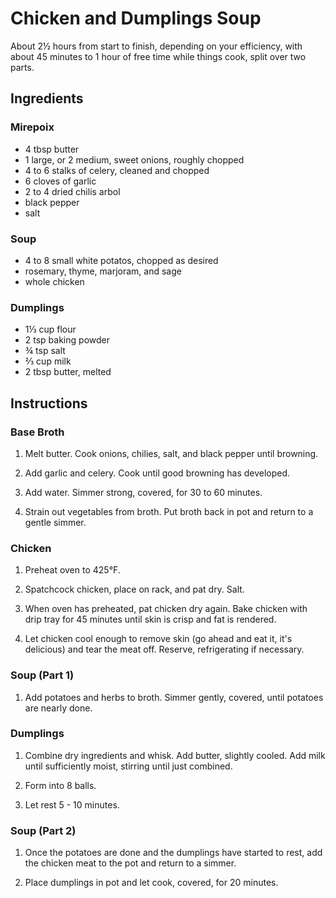 # Chicken and Dumplings Soup

About 2½ hours from start to finish, depending on your efficiency, with about
45 minutes to 1 hour of free time while things cook, split over two parts.

## Ingredients

### Mirepoix

 - 4 tbsp butter
 - 1 large, or 2 medium, sweet onions, roughly chopped
 - 4 to 6 stalks of celery, cleaned and chopped
 - 6 cloves of garlic
 - 2 to 4 dried chilis arbol
 - black pepper
 - salt

### Soup

 - 4 to 8 small white potatos, chopped as desired
 - rosemary, thyme, marjoram, and sage
 - whole chicken

### Dumplings

 - 1⅓ cup flour
 - 2 tsp baking powder
 - ¾ tsp salt
 - ⅔ cup milk
 - 2 tbsp butter, melted

## Instructions

### Base Broth

 1. Melt butter. Cook onions, chilies, salt, and black pepper until browning.

 2. Add garlic and celery. Cook until good browning has developed.

 3. Add water. Simmer strong, covered, for 30 to 60 minutes.

 4. Strain out vegetables from broth. Put broth back in pot and return to a
    gentle simmer.

### Chicken

 1. Preheat oven to 425°F.

 2. Spatchcock chicken, place on rack, and pat dry. Salt.

 3. When oven has preheated, pat chicken dry again. Bake chicken with drip
    tray for 45 minutes until skin is crisp and fat is rendered.

 4. Let chicken cool enough to remove skin (go ahead and eat it, it's
    delicious) and tear the meat off. Reserve, refrigerating if necessary.

### Soup (Part 1)

 1. Add potatoes and herbs to broth. Simmer gently, covered, until potatoes are
    nearly done.

### Dumplings

 1. Combine dry ingredients and whisk. Add butter, slightly cooled. Add milk
    until sufficiently moist, stirring until just combined.

 2. Form into 8 balls.

 3. Let rest 5 - 10 minutes.

### Soup (Part 2)

 1. Once the potatoes are done and the dumplings have started to rest, add the
    chicken meat to the pot and return to a simmer.

 2. Place dumplings in pot and let cook, covered, for 20 minutes.

